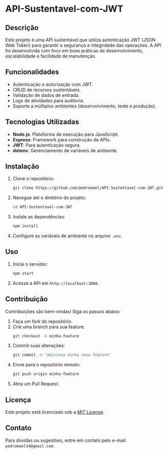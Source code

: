 # API-Sustentavel-com-JWT

## Descrição

Este projeto é uma API sustentável que utiliza autenticação JWT (JSON Web Token) para garantir a segurança e integridade das operações. A API foi desenvolvida com foco em boas práticas de desenvolvimento, escalabilidade e facilidade de manutenção.

## Funcionalidades

- Autenticação e autorização com JWT.
- CRUD de recursos sustentáveis.
- Validação de dados de entrada.
- Logs de atividades para auditoria.
- Suporte a múltiplos ambientes (desenvolvimento, teste e produção).

## Tecnologias Utilizadas

- **Node.js**: Plataforma de execução para JavaScript.
- **Express**: Framework para construção de APIs.
- **JWT**: Para autenticação segura.
- **dotenv**: Gerenciamento de variáveis de ambiente.

## Instalação

1. Clone o repositório:
    ```bash
    git clone https://github.com/pedromael/API-Sustentavel-com-JWT.git
    ```
2. Navegue até o diretório do projeto:
    ```bash
    cd API-Sustentavel-com-JWT
    ```
3. Instale as dependências:
    ```bash
    npm install
    ```
4. Configure as variáveis de ambiente no arquivo `.env`.

## Uso

1. Inicie o servidor:
    ```bash
    npm start
    ```
2. Acesse a API em `http://localhost:3000`.

## Contribuição

Contribuições são bem-vindas! Siga os passos abaixo:

1. Faça um fork do repositório.
2. Crie uma branch para sua feature:
    ```bash
    git checkout -b minha-feature
    ```
3. Commit suas alterações:
    ```bash
    git commit -m "Adiciona minha nova feature"
    ```
4. Envie para o repositório remoto:
    ```bash
    git push origin minha-feature
    ```
5. Abra um Pull Request.

## Licença

Este projeto está licenciado sob a [MIT License](LICENSE).

## Contato

Para dúvidas ou sugestões, entre em contato pelo e-mail: `pedromael14@gmail.com`.